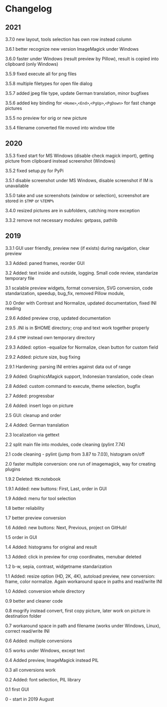# Changelog


## 2021

3.7.0 new layout, tools selection has own row instead column

3.6.1 better recognize new version ImageMagick under Windows

3.6.0 faster under Windows (result preview by Pillow), result is copied into clipboard (only Windows)

3.5.9 fixed execute all for png files

3.5.8 multiple filetypes for open file dialog

3.5.7 added jpeg file type, update German translation, minor bugfixes

3.5.6 added key binding for `<Home>`,`<End>`,`<PgUp>`,`<PgDown>` for fast change pictures

3.5.5 no preview for orig or new picture

3.5.4 filename converted file moved into window title

## 2020

3.5.3 fixed start for MS Windows (disable check magick import), getting picture from clipboard instead screenshot (Windows)

3.5.2 fixed setup.py for PyPi

3.5.1 disable screenshot under MS Windows, disable screenshot if IM is unavailable

3.5.0 take and use screenshots (window or selection), screenshot are stored in `$TMP` or `%TEMP%`

3.4.0 resized pictures are in subfolders, catching more exception

3.3.2 remove not necessary modules: getpass, pathlib

## 2019

3.3.1 GUI user friendly, preview new (if exists) during navigation, clear preview

3.3 Added: paned frames, reorder GUI

3.2 Added: text inside and outside, logging. Small code review, standarize temporary file

3.1 scalable preview widgets, format conversion, SVG conversion, code standarization, speedup, bug_fix, removed Pillow module,

3.0 Order with Contrast and Normalize, updated documentation, fixed INI reading

2.9.6 Added preview crop, updated documentation

2.9.5 .INI is in $HOME directory; crop and text work together properly

2.9.4 `$TMP` instead own temporary directory

2.9.3 Added: option -equalize for Normalize, clean button for custom field

2.9.2 Added: picture size, bug fixing

2.9.1 Hardening: parsing INI entries against data out of range

2.9 Added: GraphicsMagick support, Indonesian translation, code clean

2.8 Added: custom command to execute, theme selection, bugfix

2.7 Added: progressbar

2.6 Added: insert logo on picture

2.5 GUI: cleanup and order

2.4 Added: German translation

2.3 localization via gettext

2.2 split main file into modules, code cleaning (pylint 7.74)

2.1 code cleaning - pylint (jump from 3.87 to 7.03), histogram on/off

2.0 faster multiple conversion: one run of imagemagick, way for creating plugins

1.9.2 Deleted: ttk:notebook

1.9.1 Added: new buttons: First, Last, order in GUI

1.9 Added: menu for tool selection

1.8 better reliability

1.7 better preview conversion

1.6 Added: new buttons: Next, Previous, project on GitHub!

1.5 order in GUI

1.4 Added: histograms for original and result

1.3 Added: click in preview for crop coordinates, menubar deleted

1.2 b-w, sepia, contrast, widgetname standarization

1.1 Added: resize option (HD, 2K, 4K), autoload preview, new conversion: frame, color normalize. Again workaround space in paths and read/write INI

1.0 Added: conversion whole directory

0.9 better and cleaner code

0.8 mogrify instead convert, first copy picture, later work on picture in destination folder

0.7 workaround space in path and filename
(works under Windows, Linux), correct read/write INI

0.6 Added: multiple conversions

0.5 works under Windows, except text

0.4 Added preview, ImageMagick instead PIL

0.3 all conversions work

0.2 Added: font selection, PIL library

0.1 first GUI

0 - start in 2019 August
